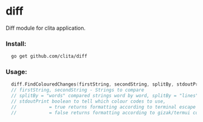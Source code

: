 # diff
Diff module for clita application.  

### Install:
```sh
  go get github.com/clita/diff
```  

### Usage: 
```go
  diff.FindColouredChanges(firstString, secondString, splitBy, stdoutPrint)
  // firstString, secondString - Strings to compare
  // splitBy = "words" compared strings word by word, splitBy = "lines" to compare strings line by line
  // stdoutPrint boolean to tell which colour codes to use, 
  //            = true returns formatting according to terminal escape colour codes
  //            = false returns formatting according to gizak/termui colour codes
```
